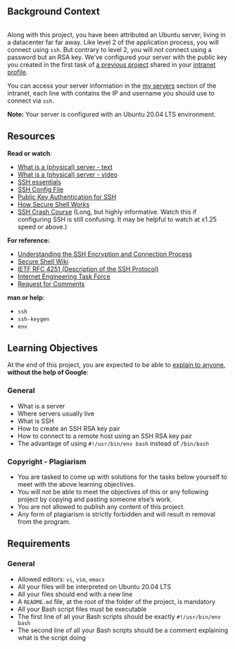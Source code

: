 <div class="panel panel-default" id="project-description">
  <div class="panel-body">
    <h2>Background Context</h2>

<p><img src="https://s3.amazonaws.com/intranet-projects-files/holbertonschool-sysadmin_devops/244/zPVRKhPsUP5lK.gif" alt="" loading="lazy" style=""></p>

<p>Along with this project, you have been attributed an Ubuntu server, living in a datacenter far far away.  Like level 2 of the application process, you will connect using <code>ssh</code>. But contrary to level 2, you will not connect using a password but an RSA key. We’ve configured your server with the public key you created in the first task of <a href="/rltoken/UQIQV4HJGvBv0qrHhlDFaQ" title="a previous project" target="_blank">a previous project</a> shared in your <a href="/rltoken/8ZlNV0J-sa-dijhmhJolOg" title="intranet profile" target="_blank">intranet profile</a>.</p>

<p>You can access your server information in the <a href="/rltoken/e2_s_pXwBVuYbhrvoesfrg" title="my servers" target="_blank">my servers</a> section of the intranet, each line with contains the IP and username you should use to connect via <code>ssh</code>.</p>

<p><strong>Note:</strong> Your server is configured with an Ubuntu 20.04 LTS environment. </p>

<h2>Resources</h2>

<p><strong>Read or watch</strong>:</p>

<ul>
<li><a href="/rltoken/dkgW9lKiBRiUZHfq0MDJuw" title="What is a (physical) server - text" target="_blank">What is a (physical) server - text</a> </li>
<li><a href="/rltoken/AxFcTdcXUCsrVp01X_EbFA" title="What is a (physical) server - video" target="_blank">What is a (physical) server - video</a> </li>
<li><a href="/rltoken/ux0eM1QU9reNyG45b0erAQ" title="SSH essentials" target="_blank">SSH essentials</a> </li>
<li><a href="/rltoken/Rc9FpSy4ZaQWPlcWLinbNw" title="SSH Config File" target="_blank">SSH Config File</a></li>
<li><a href="/rltoken/tOcxk5mtkedBM0WxyDZxTw" title="Public Key Authentication for SSH" target="_blank">Public Key Authentication for SSH</a></li>
<li><a href="/rltoken/j0atjRrVfZ6F810qmPfAzA" title="How Secure Shell Works" target="_blank">How Secure Shell Works</a></li>
<li><a href="/rltoken/FKqd8CjxExmpWGu6xGavKw" title="SSH Crash Course" target="_blank">SSH Crash Course</a> (Long, but highly informative. Watch this if configuring SSH is still confusing. It may be helpful to watch at x1.25 speed or above.)</li>
</ul>

<p><strong>For reference:</strong></p>

<ul>
<li> <a href="/rltoken/JB-Vi4dR3q6nF4MBhsn8kQ" title="Understanding the SSH Encryption and Connection Process" target="_blank">Understanding the SSH Encryption and Connection Process</a></li>
<li><a href="/rltoken/SpiYWE79Yfr_vWDg42dzCw" title="Secure Shell Wiki" target="_blank">Secure Shell Wiki</a></li>
<li><a href="/rltoken/f2O0OQq9tch2MYeNAzkg5w" title="IETF RFC 4251 (Description of the SSH Protocol)" target="_blank">IETF RFC 4251 (Description of the SSH Protocol)</a></li>
<li><a href="/rltoken/gd1W1UvB0KeJVWwM8BLvhA" title="Internet Engineering Task Force" target="_blank">Internet Engineering Task Force</a></li>
<li><a href="/rltoken/jb-IrnQnUh-PsEDlbAU0Kw" title="Request for Comments" target="_blank">Request for Comments</a></li>
</ul>

<p><strong>man or help</strong>:</p>

<ul>
<li><code>ssh</code></li>
<li><code>ssh-keygen</code></li>
<li><code>env</code></li>
</ul>

<h2>Learning Objectives</h2>

<p>At the end of this project, you are expected to be able to <a href="/rltoken/0Wgw_i87NIVCfUcRzdZgkg" title="explain to anyone" target="_blank">explain to anyone</a>, <strong>without the help of Google</strong>:</p>

<h3>General</h3>

<ul>
<li>What is a server</li>
<li>Where servers usually live</li>
<li>What is SSH</li>
<li>How to create an SSH RSA key pair</li>
<li>How to connect to a remote host using an SSH RSA key pair</li>
<li>The advantage of using  <code>#!/usr/bin/env bash</code> instead of <code>/bin/bash</code> </li>
</ul>

<h3>Copyright - Plagiarism</h3>

<ul>
<li>You are tasked to come up with solutions for the tasks below yourself to meet with the above learning objectives.</li>
<li>You will not be able to meet the objectives of this or any following project by copying and pasting someone else’s work. </li>
<li>You are not allowed to publish any content of this project.</li>
<li>Any form of plagiarism is strictly forbidden and will result in removal from the program.</li>
</ul>

<h2>Requirements</h2>

<h3>General</h3>

<ul>
<li>Allowed editors: <code>vi</code>, <code>vim</code>, <code>emacs</code></li>
<li>All your files will be interpreted on Ubuntu 20.04 LTS</li>
<li>All your files should end with a new line</li>
<li>A <code>README.md</code> file, at the root of the folder of the project, is mandatory</li>
<li>All your Bash script files must be executable</li>
<li>The first line of all your Bash scripts should be exactly <code>#!/usr/bin/env bash</code></li>
<li>The second line of all your Bash scripts should be a comment explaining what is the script doing</li>
</ul>

  </div>
</div>
